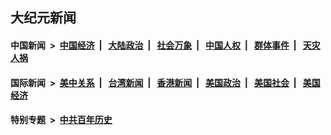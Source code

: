 ## 大纪元新闻

#### 中国新闻 &nbsp;>&nbsp; [中国经济](indexes/ncid283/README.md?02152045) &nbsp;| &nbsp; [大陆政治](indexes/ncid277/README.md?02152045) &nbsp;| &nbsp; [社会万象](indexes/ncid282/README.md?02152045) &nbsp;| &nbsp; [中国人权](indexes/ncid278/README.md?02152045) &nbsp;| &nbsp; [群体事件](indexes/ncid279/README.md?02152045) &nbsp;| &nbsp; [天灾人祸](indexes/ncid280/README.md?02152045)

#### 国际新闻 &nbsp;>&nbsp; [美中关系](indexes/nf1412576/README.md?02152045) &nbsp;| &nbsp; [台湾新闻](indexes/ncid1349361/README.md?02152045) &nbsp;| &nbsp; [香港新闻](indexes/ncid1349362/README.md?02152045) &nbsp;| &nbsp; [美国政治](indexes/ncid1078159/README.md?02152045) &nbsp;| &nbsp; [美国社会](indexes/ncid1078160/README.md?02152045) &nbsp;| &nbsp; [美国经济](indexes/ncid1078158/README.md?02152045)

#### 特别专题 &nbsp;>&nbsp; [中共百年历史](https://github.com/epoch-news/epoch-special/blob/master/README.md?02152045)  
